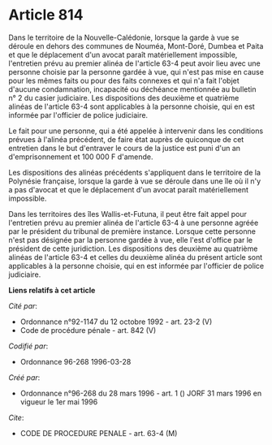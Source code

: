 # Article 814

Dans le territoire de la Nouvelle-Calédonie, lorsque la garde à vue se déroule en dehors des communes de Nouméa, Mont-Doré,
Dumbea et Paita et que le déplacement d'un avocat paraît matériellement impossible, l'entretien prévu au premier alinéa de
l'article 63-4 peut avoir lieu avec une personne choisie par la personne gardée à vue, qui n'est pas mise en cause pour les
mêmes faits ou pour des faits connexes et qui n'a fait l'objet d'aucune condamnation, incapacité ou déchéance mentionnée au
bulletin n° 2 du casier judiciaire. Les dispositions des deuxième et quatrième alinéas de l'article 63-4 sont applicables à
la personne choisie, qui en est informée par l'officier de police judiciaire.

Le fait pour une personne, qui a été appelée à intervenir dans les conditions prévues à l'alinéa précédent, de faire état
auprès de quiconque de cet entretien dans le but d'entraver le cours de la justice est puni d'un an d'emprisonnement et 100
000 F d'amende.

Les dispositions des alinéas précédents s'appliquent dans le territoire de la Polynésie française, lorsque la garde à vue se
déroule dans une île où il n'y a pas d'avocat et que le déplacement d'un avocat paraît matériellement impossible.

Dans les territoires des îles Wallis-et-Futuna, il peut être fait appel pour l'entretien prévu au premier alinéa de l'article
63-4 à une personne agréée par le président du tribunal de première instance. Lorsque cette personne n'est pas désignée par
la personne gardée à vue, elle l'est d'office par le président de cette juridiction. Les dispositions des deuxième au
quatrième alinéas de l'article 63-4 et celles du deuxième alinéa du présent article sont applicables à la personne choisie,
qui en est informée par l'officier de police judiciaire.

**Liens relatifs à cet article**

_Cité par_:

  - Ordonnance n°92-1147 du 12 octobre 1992 - art. 23-2 (V)
  - Code de procédure pénale - art. 842 (V)

_Codifié par_:

  - Ordonnance 96-268 1996-03-28

_Créé par_:

  - Ordonnance n°96-268 du 28 mars 1996 - art. 1 () JORF 31 mars 1996 en vigueur le 1er mai 1996

_Cite_:

  - CODE DE PROCEDURE PENALE - art. 63-4 (M)
